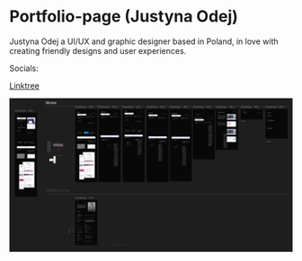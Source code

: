 # Portfolio-page (Justyna Odej)

Justyna Odej a UI/UX and graphic designer based in Poland, in love with creating friendly designs and user experiences.

Socials:

[Linktree](https://linktr.ee/justynaodej)

![](./screen1.PNG)
